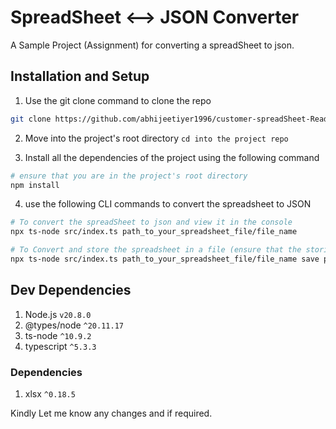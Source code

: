 # SpreadSheet <--> JSON Converter

A Sample Project (Assignment) for converting a spreadSheet to json.

## Installation and Setup

1. Use the git clone command to clone the repo  

``` bash
git clone https://github.com/abhijeetiyer1996/customer-spreadSheet-Reader.git
```

2. Move into the project's root directory  ```cd into the project repo```

3. Install all the dependencies of the project using the following command

```bash
# ensure that you are in the project's root directory
npm install
```

4. use the following CLI commands to convert the spreadsheet to JSON

``` bash
# To convert the spreadSheet to json and view it in the console
npx ts-node src/index.ts path_to_your_spreadsheet_file/file_name

# To Convert and store the spreadsheet in a file (ensure that the storing directory exists)
npx ts-node src/index.ts path_to_your_spreadsheet_file/file_name save path_to_store_the_file/ 
```

## Dev Dependencies
1. Node.js ```v20.8.0```
2. @types/node ```^20.11.17```
2. ts-node ```^10.9.2```
4. typescript ```^5.3.3```

### Dependencies
1. xlsx ```^0.18.5```

Kindly Let me know any changes and if required.

#
